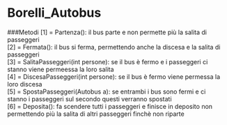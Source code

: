 # Borelli_Autobus

###Metodi
[1] = Partenza(): il bus parte e non permette più la salita di passeggeri\
[2] = Fermata(): il bus si ferma, permettendo anche la discesa e la salita di passeggeri\
[3] = SalitaPasseggeri(int persone): se il bus è fermo e i passeggeri ci stanno viene permeessa la loro salita\
[4] = DiscesaPasseggeri(int persone): se il bus è fermo viene permessa la loro discesa\
[5] = SpostaPasseggeri(Autobus a): se entrambi i bus sono fermi e ci stanno i passeggeri sul secondo questi verranno spostati\
[6] = Deposita(): fa scendere tutti i passeggeri e finisce in deposito non permettendo più la salita di altri passeggeri finchè non riparte
